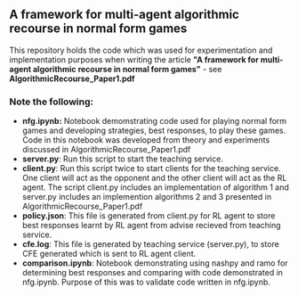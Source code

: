 <h2>A framework for multi-agent algorithmic recourse in normal form games</h2>
<p>This repository holds the code which was used for experimentation and implementation purposes when writing the article <b>"A framework for multi-agent algorithmic recourse in normal form games"</b> - see <b>AlgorithmicRecourse_Paper1.pdf</b></p>
<h3>Note the following:</h3>
<ul>
  <li><b>nfg.ipynb:</b> Notebook demomstrating code used for playing normal form games and developing strategies, best responses, to play these games. Code in this notebook was developed from theory and experiments discussed in AlgorithmicRecourse_Paper1.pdf</li>
  <li><b>server.py</b>: Run this script to start the teaching service.</li>
  <li><b>client.py</b>: Run this script twice to start clients for the teaching service. One client will act as the opponent and the other client will act as the RL agent. The script client.py includes an implementation of algorithm 1 and server.py includes an implemention algorithms 2 and 3 presented in  AlgorithmicRecourse_Paper1.pdf</li>
  <li><b>policy.json</b>: This file is generated from client.py for RL agent to store best responses learnt by RL agent from advise recieved from teaching service.</li>
  <li><b>cfe.log</b>: This file is generated by teaching service (server.py), to store CFE generated which is sent to RL agent client.</li>
  <li><b>comparison.ipynb</b>: Notebook demonstrating using nashpy and ramo for determining best responses and comparing with code demonstrated in nfg.ipynb. Purpose of this was to validate code written in nfg.ipynb.</li>
</ul>
